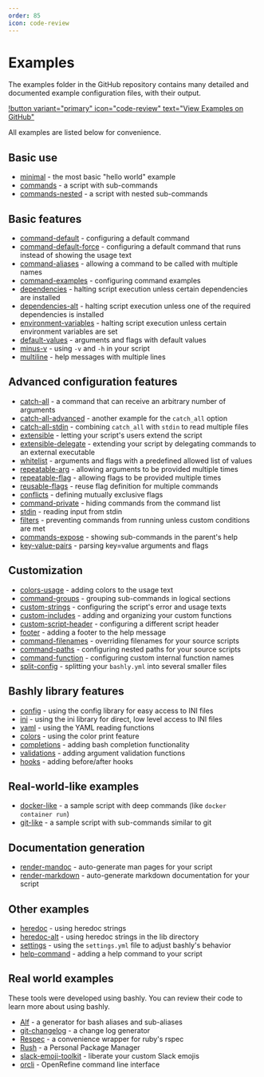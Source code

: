 ```yaml
---
order: 85
icon: code-review
---
```


# Examples

The examples folder in the GitHub repository contains many detailed and
documented example configuration files, with their output.

[!button variant="primary" icon="code-review" text="View Examples on GitHub"](https://github.com/DannyBen/bashly/tree/master/examples#readme)

All examples are listed below for convenience.

<!-- EXAMPLES INDEX -->
## Basic use

- [minimal](https://github.com/DannyBen/bashly/tree/master/examples/minimal#readme) - the most basic "hello world" example
- [commands](https://github.com/DannyBen/bashly/tree/master/examples/commands#readme) - a script with sub-commands
- [commands-nested](https://github.com/DannyBen/bashly/tree/master/examples/commands-nested#readme) - a script with nested sub-commands

## Basic features

- [command-default](https://github.com/DannyBen/bashly/tree/master/examples/command-default#readme) - configuring a default command
- [command-default-force](https://github.com/DannyBen/bashly/tree/master/examples/command-default-force#readme) - configuring a default command that runs instead of showing the usage text
- [command-aliases](https://github.com/DannyBen/bashly/tree/master/examples/command-aliases#readme) - allowing a command to be called with multiple names
- [command-examples](https://github.com/DannyBen/bashly/tree/master/examples/command-examples#readme) - configuring command examples
- [dependencies](https://github.com/DannyBen/bashly/tree/master/examples/dependencies#readme) - halting script execution unless certain dependencies are installed
- [dependencies-alt](https://github.com/DannyBen/bashly/tree/master/examples/dependencies-alt#readme) - halting script execution unless one of the required dependencies is installed
- [environment-variables](https://github.com/DannyBen/bashly/tree/master/examples/environment-variables#readme) - halting script execution unless certain environment variables are set
- [default-values](https://github.com/DannyBen/bashly/tree/master/examples/default-values#readme) - arguments and flags with default values
- [minus-v](https://github.com/DannyBen/bashly/tree/master/examples/minus-v#readme) - using `-v` and `-h` in your script
- [multiline](https://github.com/DannyBen/bashly/tree/master/examples/multiline#readme) - help messages with multiple lines

## Advanced configuration features

- [catch-all](https://github.com/DannyBen/bashly/tree/master/examples/catch-all#readme) - a command that can receive an arbitrary number of arguments
- [catch-all-advanced](https://github.com/DannyBen/bashly/tree/master/examples/catch-all-advanced#readme) - another example for the `catch_all` option
- [catch-all-stdin](https://github.com/DannyBen/bashly/tree/master/examples/catch-all-stdin#readme) - combining `catch_all` with `stdin` to read multiple files
- [extensible](https://github.com/DannyBen/bashly/tree/master/examples/extensible#readme) - letting your script's users extend the script
- [extensible-delegate](https://github.com/DannyBen/bashly/tree/master/examples/extensible-delegate#readme) - extending your script by delegating commands to an external executable
- [whitelist](https://github.com/DannyBen/bashly/tree/master/examples/whitelist#readme) - arguments and flags with a predefined allowed list of values
- [repeatable-arg](https://github.com/DannyBen/bashly/tree/master/examples/repeatable-arg#readme) - allowing arguments to be provided multiple times
- [repeatable-flag](https://github.com/DannyBen/bashly/tree/master/examples/repeatable-flag#readme) - allowing flags to be provided multiple times
- [reusable-flags](https://github.com/DannyBen/bashly/tree/master/examples/reusable-flags#readme) - reuse flag definition for multiple commands
- [conflicts](https://github.com/DannyBen/bashly/tree/master/examples/conflicts#readme) - defining mutually exclusive flags
- [command-private](https://github.com/DannyBen/bashly/tree/master/examples/command-private#readme) - hiding commands from the command list
- [stdin](https://github.com/DannyBen/bashly/tree/master/examples/stdin#readme) - reading input from stdin
- [filters](https://github.com/DannyBen/bashly/tree/master/examples/filters#readme) - preventing commands from running unless custom conditions are met
- [commands-expose](https://github.com/DannyBen/bashly/tree/master/examples/commands-expose#readme) - showing sub-commands in the parent's help
- [key-value-pairs](https://github.com/DannyBen/bashly/tree/master/examples/key-value-pairs#readme) - parsing key=value arguments and flags

## Customization

- [colors-usage](https://github.com/DannyBen/bashly/tree/master/examples/colors-usage#readme) - adding colors to the usage text
- [command-groups](https://github.com/DannyBen/bashly/tree/master/examples/command-groups#readme) - grouping sub-commands in logical sections
- [custom-strings](https://github.com/DannyBen/bashly/tree/master/examples/custom-strings#readme) - configuring the script's error and usage texts
- [custom-includes](https://github.com/DannyBen/bashly/tree/master/examples/custom-includes#readme) - adding and organizing your custom functions
- [custom-script-header](https://github.com/DannyBen/bashly/tree/master/examples/custom-script-header#readme) - configuring a different script header
- [footer](https://github.com/DannyBen/bashly/tree/master/examples/footer#readme) - adding a footer to the help message
- [command-filenames](https://github.com/DannyBen/bashly/tree/master/examples/command-filenames#readme) - overriding filenames for your source scripts
- [command-paths](https://github.com/DannyBen/bashly/tree/master/examples/command-paths#readme) - configuring nested paths for your source scripts
- [command-function](https://github.com/DannyBen/bashly/tree/master/examples/command-function#readme) - configuring custom internal function names
- [split-config](https://github.com/DannyBen/bashly/tree/master/examples/split-config#readme) - splitting your `bashly.yml` into several smaller files

## Bashly library features

- [config](https://github.com/DannyBen/bashly/tree/master/examples/config#readme) - using the config library for easy access to INI files
- [ini](https://github.com/DannyBen/bashly/tree/master/examples/ini#readme) - using the ini library for direct, low level access to INI files
- [yaml](https://github.com/DannyBen/bashly/tree/master/examples/yaml#readme) - using the YAML reading functions
- [colors](https://github.com/DannyBen/bashly/tree/master/examples/colors#readme) - using the color print feature
- [completions](https://github.com/DannyBen/bashly/tree/master/examples/completions#readme) - adding bash completion functionality
- [validations](https://github.com/DannyBen/bashly/tree/master/examples/validations#readme) - adding argument validation functions
- [hooks](https://github.com/DannyBen/bashly/tree/master/examples/hooks#readme) - adding before/after hooks

## Real-world-like examples

- [docker-like](https://github.com/DannyBen/bashly/tree/master/examples/docker-like#readme) - a sample script with deep commands (like `docker container run`)
- [git-like](https://github.com/DannyBen/bashly/tree/master/examples/git-like#readme) - a sample script with sub-commands similar to git

## Documentation generation

- [render-mandoc](https://github.com/DannyBen/bashly/tree/master/examples/render-mandoc#readme) - auto-generate man pages for your script
- [render-markdown](https://github.com/DannyBen/bashly/tree/master/examples/render-markdown#readme) - auto-generate markdown documentation for your script

## Other examples

- [heredoc](https://github.com/DannyBen/bashly/tree/master/examples/heredoc#readme) - using heredoc strings
- [heredoc-alt](https://github.com/DannyBen/bashly/tree/master/examples/heredoc-alt#readme) - using heredoc strings in the lib directory
- [settings](https://github.com/DannyBen/bashly/tree/master/examples/settings#readme) - using the `settings.yml` file to adjust bashly's behavior
- [help-command](https://github.com/DannyBen/bashly/tree/master/examples/help-command#readme) - adding a help command to your script

<!-- EXAMPLES INDEX -->


## Real world examples

These tools were developed using bashly. You can review their code to learn more about using bashly.

- [Alf][alf] - a generator for bash aliases and sub-aliases
- [git-changelog][git-changelog] - a change log generator
- [Respec][respec] - a convenience wrapper for ruby's rspec
- [Rush][rush] - a Personal Package Manager
- [slack-emoji-toolkit][slack-emoji-toolkit] - liberate your custom Slack emojis
- [orcli][orcli] - OpenRefine command line interface

[alf]: https://github.com/DannyBen/alf
[git-changelog]: https://github.com/DannyBen/git-changelog
[respec]: https://github.com/DannyBen/respec
[rush]: https://github.com/DannyBen/rush-cli
[slack-emoji-toolkit]: https://github.com/wilhelm-murdoch/slack-emoji-toolkit
[orcli]: https://github.com/opencultureconsulting/orcli
